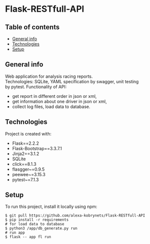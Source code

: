 # Flask-RESTfull-API

## Table of contents
* [General info](#general-info)
* [Technologies](#technologies)
* [Setup](#setup)

## General info
Web application for analysis racing reports. 
Technologies: SQLite, YAML specification by swagger, unit testing by pytest.
Functionality of API:
- get report in different order in json or xml, 
- get information about one driver in json or xml,
- collect log files, load data to database.
	
## Technologies
Project is created with:
* Flask==2.2.2
* Flask-Bootstrap==3.3.7.1
* Jinja2==3.1.2
* SQLite
* click==8.1.3
* flasgger~=0.9.5
* peewee~=3.15.3
* pytest~=7.1.3
	
## Setup
To run this project, install it locally using npm:

```
$ git pull https://github.com/alexa-kobrynets/Flask-RESTfull-API
$ pip install -r requirements
# for load data to database
$ python3 /app/db_generate.py run 
# run app
$ flask -- app fl run
```